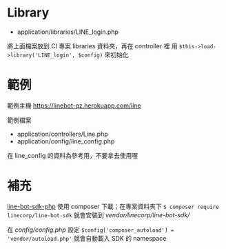 # Library
- application/libraries/LINE_login.php

將上面檔案放到 CI 專案 libraries 資料夾，再在 controller 裡
用 `$this->load->library('LINE_login', $config)` 來初始化

# 範例
範例主機 https://linebot-qz.herokuapp.com/line

範例檔案
- application/controllers/Line.php
- application/config/line_config.php

在 line_config 的資料為參考用，不要拿去使用喔

# 補充
[line-bot-sdk-php](https://github.com/line/line-bot-sdk-php)
使用 composer 下載；在專案資料夾下
`$ composer require linecorp/line-bot-sdk` 就會安裝到
*vendor/linecorp/line-bot-sdk/*

在 *config/config.php* 設定
`$config['composer_autoload'] = 'vendor/autoload.php'`
就會自動載入 SDK 的 namespace


